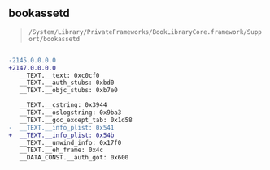 ## bookassetd

> `/System/Library/PrivateFrameworks/BookLibraryCore.framework/Support/bookassetd`

```diff

-2145.0.0.0.0
+2147.0.0.0.0
   __TEXT.__text: 0xc0cf0
   __TEXT.__auth_stubs: 0xbd0
   __TEXT.__objc_stubs: 0xb7e0

   __TEXT.__cstring: 0x3944
   __TEXT.__oslogstring: 0x9ba3
   __TEXT.__gcc_except_tab: 0x1d58
-  __TEXT.__info_plist: 0x541
+  __TEXT.__info_plist: 0x54b
   __TEXT.__unwind_info: 0x17f0
   __TEXT.__eh_frame: 0x4c
   __DATA_CONST.__auth_got: 0x600

```

